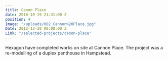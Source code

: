 ```yaml
---
title: Canon Place
date: 2016-10-19 21:31:00 Z
position: 4
Image: "/uploads/002_Cannon%20Place.jpg"
Date: 2012-12-20 00:00:00 Z
Link: "/selected-projects/canon-place"
---
```


Hexagon have completed works on site at Cannon Place. The project was a re-modelling of a duplex penthouse in Hampstead.
